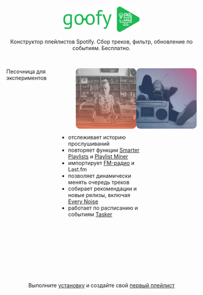 <p align="center"><img width="40%" style="margin: 0" src="docs/img/logo.svg"></img></p>
<p align="center">Конструктор плейлистов Spotify. Сбор треков, фильтр, обновление по событиям. Бесплатно.</p>
</br>

<a target="_blank" href="https://unsplash.com/photos/8e0EHPUx3Mo"><img align="right" width="160px" style="border-radius: 10px; margin: 0 0 0 0" src="docs/img/pls-cover-1.jpg"></a>
<a target="_blank" href="https://unsplash.com/photos/wejxKZ-9IZg"><img align="right" width="160px" style="border-radius: 10px; margin: 0 0 0 0" src="docs/img/pls-cover-2.jpg"></a>

Песочница для экспериментов
    <ul style="margin: 10em">
      <li>отслеживает историю прослушиваний</li>
      <li>повторяет функции <a target="_blank" href="http://smarterplaylists.playlistmachinery.com/about.html">Smarter Playlists</a> и <a target="_blank" href="http://playlistminer.playlistmachinery.com/">Playlist Miner</a></li>
      <li>импортирует <a target="_blank" href="https://chimildic.github.io/goofy/#/addon?id=Импорт-треков-с-радио">FM-радио</a> и Last.fm</li>
      <li>позволяет динамически менять очередь треков</li>
      <li>собирает рекомендации и новые релизы, включая <a target="_blank" href="https://everynoise.com/new_releases_by_genre.cgi">Every Noise</a></li>
      <li>работает по расписанию и событиям <a target="_blank" href="https://github.com/Chimildic/goofy/discussions/124">Tasker</a></li>
    </ul>
</p>
</br>
<p align="center">Выполните <a target="_blank" href="https://chimildic.github.io/goofy/#/install">установку</a> и создайте свой <a target="_blank" href="https://chimildic.github.io/goofy/#/first-playlist">первый плейлист</a></p>
